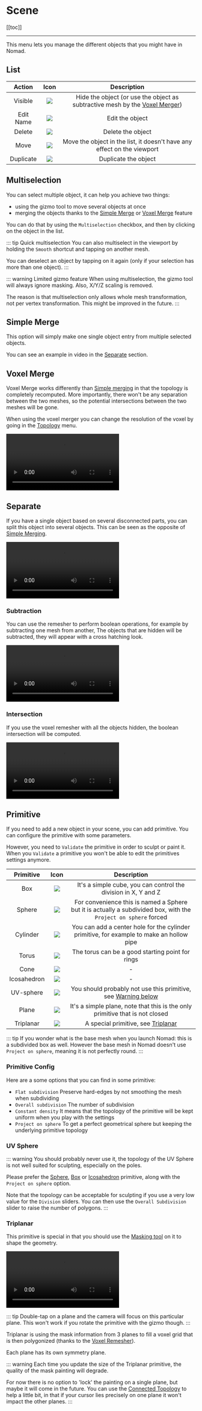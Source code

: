 # Scene

[[toc]]

---

This menu lets you manage the different objects that you might have in Nomad.

## List
| Action       | Icon                                     | Description  |
| :---:        | :---:                                    | :---:        |
| Visible      | ![](./icons/show.png#small)      | Hide the object (or use the object as subtractive mesh by the [Voxel Merger](#subtraction)) |
| Edit Name    | ![](./icons/pencil.png#small)    | Edit the object |
| Delete       | ![](./icons/trash.png#small)     | Delete the object |
| Move         | ![](./icons/move.png#small)      | Move the object in the list, it doesn't have any effect on the viewport |
| Duplicate    | ![](./icons/duplicate.png#small) | Duplicate the object |

## Multiselection
You can select multiple object, it can help you achieve two things:
- using the gizmo tool to move several objects at once
- merging the objects thanks to the [Simple Merge](#simple-merge) or [Voxel Merge](#voxel-merge) feature

You can do that by using the `Multiselection` checkbox, and then by clicking on the object in the list.

::: tip Quick multiselection
You can also multiselect in the viewport by holding the `Smooth` shortcut and tapping on another mesh.

You can deselect an object by tapping on it again (only if your selection has more than one object).
:::

::: warning Limited gizmo feature
When using multiselection, the gizmo tool will always ignore masking.
Also, X/Y/Z scaling is removed.

The reason is that multiselection only allows whole mesh transformation, not per vertex transformation.
This might be improved in the future.
:::


## Simple Merge
This option will simply make one single object entry from multiple selected objects.

You can see an example in video in the [Separate](#separate) section.


## Voxel Merge
Voxel Merge works differently than [Simple merging](#simple-merge) in that the topology is completely recomputed.
More importantly, there won't be any separation between the two meshes, so the potential intersections between the two meshes will be gone.

When using the voxel merger you can change the resolution of the voxel by going in the [Topology](topology.md) menu.

![](./videos/merge_add.mp4)


## Separate
If you have a single object based on several disconnected parts, you can split this object into several objects. 
This can be seen as the opposite of [Simple Merging](#simple-merge).

![](./videos/merge_separate.mp4)


### Subtraction
You can use the remesher to perform boolean operations, for example by subtracting one mesh from another,
The objects that are hidden will be subtracted, they will appear with a cross hatching look.

![](./videos/merge_sub.mp4)


### Intersection
If you use the voxel remesher with all the objects hidden, the boolean intersection will be computed.

![](./videos/merge_inter.mp4)


## Primitive

If you need to add a new object in your scene, you can add primitive.
You can configure the primitive with some parameters.

However, you need to `Validate` the primitive in order to sculpt or paint it.
When you `Validate` a primitive you won't be able to edit the primitives settings anymore.

| Primitive   | Icon                                       | Description |
| :---:       | :---:                                      |:---:|
| Box         | ![](./icons/cube.png#small)        | It's a simple cube, you can control the division in X, Y and Z |
| Sphere      | ![](./icons/sphere.png#small)      | For convenience this is named a Sphere but it is actually a subdivided box, with the `Project on sphere` forced |
| Cylinder    | ![](./icons/cylinder.png#small)    | You can add a center hole for the cylinder primitive, for example to make an hollow pipe |
| Torus       | ![](./icons/torus.png#small)       | The torus can be a good starting point for rings |
| Cone        | ![](./icons/cone.png#small)        | - |
| Icosahedron | ![](./icons/icosahedron.png#small) | - |
| UV-sphere   | ![](./icons/sphere.png#small)      | You should probably not use this primitive, see [Warning below](#sphere-warning) |
| Plane       | ![](./icons/rectangle.png#small)   | It's a simple plane, note that this is the only primitive that is not closed |
| Triplanar   | ![](./icons/sphere.png#small)      | A special primitive, see [Triplanar](triplanar) |

::: tip
If you wonder what is the base mesh when you launch Nomad: this is a subdivided box as well.
However the base mesh in Nomad doesn't use `Project on sphere`, meaning it is not perfectly round.
:::

### Primitive Config
Here are a some options that you can find in some primitive:
- `Flat subdivision` Preserve hard-edges by not smoothing the mesh when subdividing
- `Overall subdivision` The number of subdivision
- `Constant density` It means that the topology of the primitive will be kept uniform when you play with the settings
- `Project on sphere` To get a perfect geometrical sphere but keeping the underlying primitive topology


### UV Sphere
::: warning
You should probably never use it, the topology of the UV Sphere is not well suited for sculpting, especially on the poles.

Please prefer the [Sphere](#sphere), [Box](#box) or [Icosahedron](#icosahedron) primitive, along with the `Project on sphere` option.

Note that the topology can be acceptable for sculpting if you use a very low value for the `Division` sliders.
You can then use the `Overall Subdivision` slider to raise the number of polygons.
:::


### Triplanar
This primitive is special in that you should use the [Masking tool](tools.md#mask) on it to shape the geometry.

![](./videos/triplanar.mp4)


::: tip
Double-tap on a plane and the camera will focus on this particular plane.
This won't work if you rotate the primitive with the gizmo though.
:::

Triplanar is using the mask information from 3 planes to fill a voxel grid that is then polygonized (thanks to the [Voxel Remesher](topology.md#voxel-remeshere)).

Each plane has its own symmetry plane.

::: warning
Each time you update the size of the Triplanar primitive, the quality of the mask painting will degrade.

For now there is no option to 'lock' the painting on a single plane, but maybe it will come in the future.
You can use the [Connected Topology](stroke.md#connected-topology) to help a little bit, in that if your cursor lies precisely on one plane it won't impact the other planes.
:::



